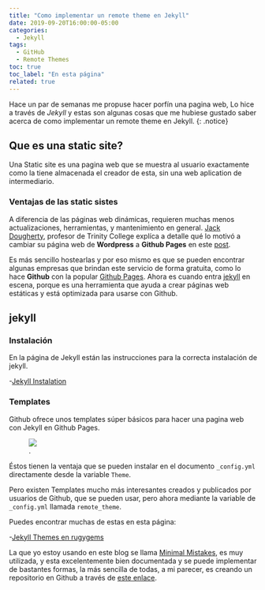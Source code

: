 ```yaml
---
title: "Como implementar un remote theme en Jekyll"
date: 2019-09-20T16:00:00-05:00
categories:
  - Jekyll
tags:
  - GitHub
  - Remote Themes
toc: true
toc_label: "En esta página"
related: true
---
```



Hace un par de semanas me propuse hacer porfín una pagina web, Lo hice a través de *Jekyll* y estas son algunas cosas que me hubiese gustado saber acerca de como implementar un remote theme en Jekyll.
{: .notice}

<!--more-->

## Que es una static site?

Una Static site es una pagina web que se muestra al usuario exactamente como la tiene almacenada el creador de esta, sin una web aplication de intermediario.

### Ventajas de las static sistes

A diferencia de las páginas web dinámicas, requieren muchas menos actualizaciones, herramientas, y mantenimiento en general.
[Jack Dougherty], profesor de Trinity College explíca a detalle qué lo motivó a cambiar su página web de **Wordpress** a **Github Pages** en este [post][Migrating Jack].

Es más sencillo hostearlas y por eso mismo es que se pueden encontrar algunas empresas que brindan este servicio de forma gratuita, como lo hace **Github** con la popular [Github Pages]. Ahora es cuando entra [jekyll] en escena, porque es una herramienta que ayuda a crear páginas web estáticas y está optimizada para usarse con Github.


## jekyll

### Instalación

En la página de Jekyll están las instrucciones para la correcta instalación de jekyll.

-[Jekyll Instalation](https://jekyllrb.com/docs/installation/)

### Templates

Github ofrece unos templates súper básicos para hacer una pagina web con Jekyll en Github Pages.

<figure>
	<a href="https://pages.github.com/themes/"><img src="/myweb/assets/images/Jekyll-Themes.jpg"></a>
	<figcaption><a href="https://pages.github.com/themes/" title="Temas default de Github Pages">
  </a>.
  </figcaption>
</figure>

Éstos tienen la ventaja que se pueden instalar en el documento `_config.yml` directamente desde la variable `Theme`.

Pero existen Templates mucho más interesantes creados y publicados por usuarios de Github, que se pueden usar, pero ahora mediante la variable de `_config.yml` llamada `remote_theme`.

Puedes encontrar muchas de estas en esta página:

-[Jekyll Themes en rugygems](https://rubygems.org/search?utf8=%E2%9C%93&query=jekyll+theme)

La que yo estoy usando en este blog se llama [Minimal Mistakes], es muy utilizada, y esta excelentemente bien documentada y se puede implementar de bastantes formas, la más sencilla de todas, a mi parecer, es creando un repositorio en Github a través de [este enlace][remote theme starter].

[Mike-Dane]: https://www.youtube.com/watch?v=T1itpPvFWHI&list=PLLAZ4kZ9dFpOPV5C5Ay0pHaa0RJFhcmcB
[Bill-Raymond]: https://www.youtube.com/watch?v=EvYs1idcGnM&list=PLWzwUIYZpnJuT0sH4BN56P5oWTdHJiTNq
[Jack Dougherty]: https://jackdougherty.org/
[Migrating Jack]: https://jackdougherty.org/2019/02/17/wordpress-to-jekyll-github/
[Github Pages]: https://pages.github.com/
[Jekyll]: https://jekyllrb.com/
[Minimal Mistakes]: https://mmistakes.github.io/minimal-mistakes/
[remote theme starter]: https://github.com/mmistakes/mm-github-pages-starter/generate

